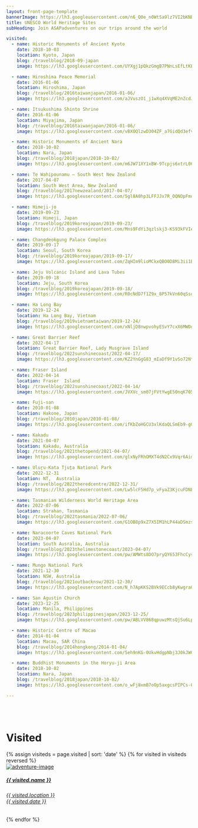```yaml
---
layout: front-page-template
bannerImage: https://lh3.googleusercontent.com/n6_Q0e_n0WtSa9lz7VI2bKNBq7-acsUimYI_Tsz30y5_4S0yICQRhZkec8cOFb01Et1zdzaeL4Skbak3jmommtnTYAFu21ZMY9XBs1qydKSm8PZw5BRu3sU1L1_3hvPsbMfYO8tXHQ
title: UNESCO World Heritage Sites
subHeading: Join ASAPadventures on our trips around the world

visited:
  - name: Historic Monuments of Ancient Kyoto
    date: 2018-10-03
    location: Kyoto, Japan
    blog: /travelblog/2018-09-japan
    image: https://lh3.googleusercontent.com/UYXgj1pQkzGmgB7PNnLsEfLtKE8srJaFGbHR4iWFy4RhT0jmWTMkXZGswnpDo97UP2fUt1ekiyVM5GMiOQ08Fx-L7hU4XiI5mf2U-i_aZMas4xailCwXljuzB9hqf0OvjQXblGGaCYQ=w2400

  - name: Hiroshima Peace Memorial
    date: 2016-01-06
    location: Hiroshima, Japan
    blog: /travelblog/2016taiwanjapan/2016-01-06/
    image: https://lh3.googleusercontent.com/aJVuszO1_j1wXq4XVqME2nZcdJu-OC7nCsn8BINrEB_k6KtrymUi8Kzebe6Rpo3NebxHyadA-vM5jguSYcH252rvto5FeWBDcumSUuGBirsBD4JiLpp6tWAi79pbKJAa3_50YCd14kg=w2400

  - name: Itsukushima Shinto Shrine
    date: 2016-01-06
    location: Miyajima, Japan
    blog: /travelblog/2016taiwanjapan/2016-01-06/
    image: https://lh3.googleusercontent.com/vBXOQlzwD304ZF_a7GidQd3efvyR0_EzoSB5TRm3n83CeRvXHTyq1D29I_kw2idc_i_-JwQrrz0kqBscJBs2dVYC8qwhSUcbHRDOSTDY8RdkYkojwNdTySgEOmZSn24JbnEd3X4qPKc=w2400

  - name: Historic Monuments of Ancient Nara
    date: 2018-10-02
    location: Nara, Japan
    blog: /travelblog/2018japan/2018-10-02/
    image: https://lh3.googleusercontent.com/m6JW71XY1xBW-9Tcpjs6xtrL06QFDpWXaBkXyDgAO7BoqMjbxDVYoKLeCNHhFabB8rks81g4zD0zsNdQeimNg0UlTmpNeAWCSMHP6IGqjvY9NnbkjQbvH6qb4iLQBLJys7Sm78DHbr4=w2400

  - name: Te Wahipounamu – South West New Zealand
    date: 2017-04-07
    location: South West Area, New Zealand
    blog: /travelblog/2017newzealand/2017-04-07/
    image: https://lh3.googleusercontent.com/5gl8A0hp3LFFJJx7R_OQNOpFmqhtNBf4UuSD1vET-xCu6_AhNe0KDUH0iARB3x8JycbtKnuA04VxFUY_0i3AjxVhTTgp3v5s4La1dfJraDRbVW7ONEt6sBx45rVSk_KUyEuSmy34HzY=w2400

  - name: Himeji-jo
    date: 2019-09-23
    location: Himeji, Japan
    blog: /travelblog/2019koreajapan/2019-09-23/
    image: https://lh3.googleusercontent.com/Mns9FdYi3qzlskj3-KS93kFVIe41m_VwiFV3xhjHhkcIpMuNmy8JDin-SQ0rR_KYy8SoyC_D7MCxqJpqWgO206Lk_T-H1Fm1tItzU3EjRC0sNh0Q2cUhvy_R8V9aVmfeHmKMtJDoMP4=w2400

  - name: Changdeokgung Palace Complex
    date: 2019-09-17
    location: Seoul, South Korea
    blog: /travelblog/2019koreajapan/2019-09-17/
    image: https://lh3.googleusercontent.com/ZqHIm9lioMCkxQBO0D8Mi3ii1B4CMqoKxF7E6XvAFu6C5n3vQNpjMYW671QyTc3KmK57_Y6R3qHNFdgZRki__EE9WZzTvBChqIFadEoO1ExGhv6_-KNKBzSDbukKjB5fGOpSNlZj0tY=w2400

  - name: Jeju Volcanic Island and Lava Tubes
    date: 2019-09-18
    location: Jeju, South Korea
    blog: /travelblog/2019koreajapan/2019-09-18/
    image: https://lh3.googleusercontent.com/R0cNdD7f1Z9x_8P57kVn60qSsq8F5sLePGTn32gdOodQJWv7S-CrOldTnHJzYHbe57_NvpEtchjrht_LGqTUqjPxpbBmnqzMvAKxQGg2IvIPROm59fiv2M6NSYVBtNqfM4anE4glVIg=w2400

  - name: Ha Long Bay
    date: 2019-12-24
    location: Ha Long Bay, Vietnam
    blog: /travelblog/2019vietnamtaiwan/2019-12-24/
    image: https://lh3.googleusercontent.com/xNljD8nwpvohyESvY7cxX6MWDqRD0NuGmn0h_FhK5Rb2PnP2VDQn0zixNnSqkZF6xQxCVkBd6BB3bj_KYWxHf0_roA2c9VNPuhzno2gvHDfAsCUFDh_zoBTcLUNJkX4Wc4mjwdX-eqVO63Ud8eJLqisNEz3d__srHPt2sWto2qiaGLg5sueDUlE6-WyU5i35r761RLbxKT8rNXEzC4LN_4ZwLodvNCzzGh9_mUkLabcSMrtmjYH-XpqLmyvamKYpKaKQngdViqhxruy20gmAsjjjtjl58rklBaSjtbO62jm6viOy6_EbWpQD2aTdezsObkMdlqSEe6HujvpLV-SQljM6g5ulkUxHDsyJH5ZN9lB_NsQLY7SDqW3CxgvAXwQs44moWzfAhC8ixCwxRcVsFu78lUD7KyNf6cwPqe9LXkap297FxhUhF0Wk_BgLO76LHhvWgFgWAh-6ngO_mztFgcsh5mFUT6DdFylfFJCNEOFvZOT42zMk0fdO5aymN8Hgjx_Hngyczl5GGdj5bqtbH0rc3Kn7qlT59OAxLR70bQylevzo1hN04fhnjR6lwAh6XNzmNWHA_mvWXYeBtmVLMNvBKcWAa-Ec9gK4s3UGVoZDzYzPUhjqPQAqxyImDaInO1yV2eDjdqB3ilNeVUGxgv640q_85weaouVSfRBOtC1Sf2VYhdN9RVqZc35MsZqE0pPPW30qXrSg-v-QLqIeWzHzE7Ua0l-XUvHkjtjU-3TNoaNdsg=w960-h640-no

  - name: Great Barrier Reef
    date: 2022-04-17
    location: Great Barrier Reef, Lady Musgrave Island
    blog: /travelblog/2022sunshinecoast/2022-04-17/
    image: https://lh3.googleusercontent.com/KZ2YnGgG83_mIaDf9Y1vSo72NtTh6YITO_ElXUtuLiOEHZyMrT5Aw7BXGIvt8rwa-Bd6LDyXXeal2LaVTf--XbTQ-hIb3QkklJuKgu0HXevaUbwcXMfnjfs8yKDFoVRFE1mDk8LmRZ4=w2400

  - name: Fraser Island
    date: 2022-04-14
    location: Fraser  Island
    blog: /travelblog/2022sunshinecoast/2022-04-14/
    image: https://lh3.googleusercontent.com/JVXVc_sm07jFVtYwgE50nqK705GEHd8450r9kY2th5sSY9jRQosDzYQ7Suhrzi-W5O5NzGKjZV7sBUALdK2-VEV__o5WM7kADexQ321jxnwMnva5wXtiJlFELxUmCDXmePcu_jmkjy8=w2400

  - name: Fuji-san
    date: 2010-01-08
    location: Hakone, Japan
    blog: /travelblog/2010japan/2010-01-08/
    image: https://lh3.googleusercontent.com/ifKbZoHGCU3xlKdaQLSmEb9-gGdrLsJwuFQmHddUfnmqoHX8s5_NzCIzYGTBb6o-Q2r2t8BJyL07z6ucP_TgugGbPFdcmC_zjLAoaRCayt7Y2oLbzgao1rsEGDtl78yf_7mYYw

  - name: Kakadu
    date: 2021-04-07
    location: Kakadu, Australia
    blog: /travelblog/2021thetopend/2021-04-07/
    image: https://lh3.googleusercontent.com/glxNyFRhOMXT4dN2Cx9Vqr6AimylVAdKpr-fNRhJag_mGfu1CXQgIxbBBUep8L5U0MKpLm380muULYCdj792bdIxvWj6NNq7z0d7BaMbpSfzjRnDMS7AwawMFKEIFWVvgFeakPDkpXw=w2400

  - name: Uluṟu-Kata Tjuṯa National Park
    date: 2022-12-31
    location: NT,  Australia
    blog: /travelblog/2022theredcentre/2022-12-31/
    image: https://lh3.googleusercontent.com/Lw5lcF5Hd7p_vFyaZ3KjcuFDNEomPfI3e-5izdvSPZm-NeJglE_Cerd3wbSWCZ1XXMVB9nj-7G69aacCjbt2n3vpmNeqLtLBbqeH1PHGOx1MVzMDx1ZMUdvfiMj5kft6aO-oK6uTAWU=w2400

  - name: Tasmanian Wilderness World Heritage Area
    date: 2022-07-06
    location: Strahan, Tasmania
    blog: /travelblog/2022tasmania/2022-07-06/
    image: https://lh3.googleusercontent.com/G1OB8p9xZ7X5IM1hLP44aDSmzsYqcDsgdOuOKnxWMf9RaESA4ycjiT_2Kmhey7OT-MerVDMjTizFDREClQ0spPx4LqmQuQT2ORHEcjVEzhOP5wowb_a6IbJ5NW97r6sNqlWfUQ1L0V0=w2400

  - name: Naracoorte Caves National Park
    date: 2023-04-07
    location: South Ausralia, Australia
    blog: /travelblog/2023thelimestonecoast/2023-04-07/
    image: https://lh3.googleusercontent.com/pw/AMWts8DO7pryQY653FhcCysk9jXx_IhckJnzmFnrpqhvVpY91_nYcxjcgYIicrZY3_kLeeVa_IXSItKiq6w2ni05E4Y92eYcR_Ippn-BiWncY-TuIFrsKmDR=w2400

  - name: Mungo National Park
    date: 2021-12-30
    location: NSW, Australia
    blog: /travelblog/2021outbacknsw/2021-12-30/
    image: https://lh3.googleusercontent.com/N_h7ApKKS2BVk9ECcb8yKwgraQqNZvLHfJhK8LkIZtjLtrU3wIRfdlHpRTuFlpQNvpR3Hzq2N9NxivqEVcHqGc3p7sq8-yuxUa_7KzLI7LBngvbJ-G-7fg9jhtibH15NHaj2-ixc7YE=w2400

  - name: San Agustin Church
    date: 2023-12-25
    location: Manila, Philippines
    blog: /travelblog/2023philippinesjapan/2023-12-25/
    image: https://lh3.googleusercontent.com/pw/ABLVV868qpuwzMtsQjSu6LpzgPJlflG5hiarJSbiM2o7lc4HyeVr4BtJltjNGsDQK7IjryjxTFOCnMeyCroBnTqTd-6VphidGkBV5rRBdBpCJZap2QXHJ6Cb=w2400

  - name: Historic Centre of Macao
    date: 2014-01-04
    location: Macau, SAR China
    blog: /travelblog/2014hongkong/2014-01-04/
    image: https://lh3.googleusercontent.com/5eh9nKG-0UkvHdgpNbj3J0kJWGSHwYNLpxdBHaDlLXxmtK50BqhP6WkjJHsAENF3CrAIXSrunw7sFEpZtQx5neqF7J3CiiOpEyUvEku0QQaO3hcDWOnjRhzUFgd1eG5aOaxMp4DryA

  - name: Buddhist Monuments in the Horyu-ji Area
    date: 2018-10-02
    location: Nara, Japan
    blog: /travelblog/2018japan/2018-10-02/
    image: https://lh3.googleusercontent.com/o_wFj8xmB7oOp5axgcsPIPCs-0LNjnffrBCVXpuG9ZNs3DkuI3dtKXHnSQGV6c_GOe0EdfhGOSyZRnJWXxgGSqK4riNoHFUtddBePVi_T9up8powS63ujTa4kDHqSIl_fA_JyyjiCI4=w2400

---
```


<div class="row">
  <div class="text-uppercase adventure-list experience">
    <h1 class="animated fadeInUp" style="padding-top: 50px">Visited</h1>
    {% assign visiteds = page.visited | sort: 'date' %}
    {% for visited in visiteds reversed %}
      <div class="col-md-6 col-sm-6 animated fadeInUp" data-wow-delay="0.3s" data-wow-duration="1s">
        <a href="{{ visited.blog }}">
          <img src="{{ visited.image }}" alt="adventure-image" class="img-responsive">
          <div class="overlay-lnk text-uppercase text-center">
            <i class="icon icon-compass"></i>
            <h5>{{ visited.name }}</h5>
            <h6>{{ visited.location }}<br/>{{ visited.date }}</h6>
          </div>
        </a>
      </div>
    {% endfor %}
  </div>
</div>
